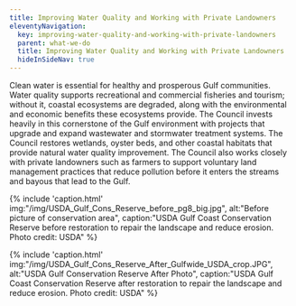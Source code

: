 ```yaml
---
title: Improving Water Quality and Working with Private Landowners
eleventyNavigation:
  key: improving-water-quality-and-working-with-private-landowners
  parent: what-we-do
  title: Improving Water Quality and Working with Private Landowners
  hideInSideNav: true
---
```


Clean water is essential for healthy and prosperous Gulf communities. Water quality supports recreational and commercial fisheries and tourism; without it, coastal ecosystems are degraded, along with the environmental and economic benefits these ecosystems provide. The Council invests heavily in this cornerstone of the Gulf environment with projects that upgrade and expand wastewater and stormwater treatment systems. The Council restores wetlands, oyster beds, and other coastal habitats that provide natural water quality improvement. The Council also works closely with private landowners such as farmers to support voluntary land management practices that reduce pollution before it enters the streams and bayous that lead to the Gulf.

{% include 'caption.html'
    img:"/img/USDA_Gulf_Cons_Reserve_before_pg8_big.jpg",
    alt:"Before picture of conservation area",
    caption:"USDA Gulf Coast Conservation Reserve before restoration to repair the landscape and reduce erosion. Photo credit: USDA" %}

{% include 'caption.html'
    img:"/img/USDA_Gulf_Cons_Reserve_After_Gulfwide_USDA_crop.JPG",
    alt:"USDA Gulf Conservation Reserve After Photo",
    caption:"USDA Gulf Coast Conservation Reserve after restoration to repair the landscape and reduce erosion. Photo credit: USDA" %}
